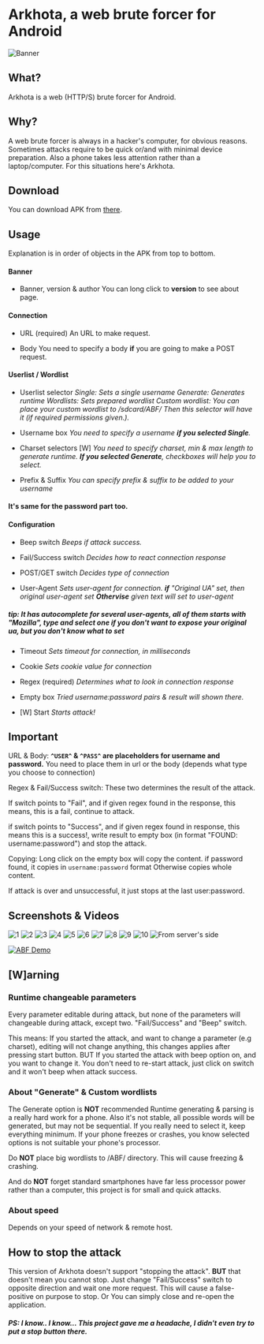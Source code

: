 # Arkhota, a web brute forcer for Android

![Banner](README-src/banner.png)

## What?
Arkhota is a web (HTTP/S) brute forcer for Android.

## Why?
A web brute forcer is always in a hacker's computer, for obvious reasons.
Sometimes attacks require to be quick or/and  with minimal device preparation.
Also a phone takes less attention rather than a laptop/computer.
For this situations here's Arkhota.

## Download
You can download APK from [there](https://github.com/ALW1EZ/Arkhota/releases).

## Usage
Explanation is in order of objects in the APK from top to bottom.
#### Banner
- Banner, version & author
You can long click to **version** to see about page.
#### Connection
- URL (required)
An URL to make request.

- Body
You need to specify a body **if** you are going to make a POST request.

#### Userlist / Wordlist
- Userlist selector
_Single: Sets a single username_
_Generate: Generates runtime_
_Wordlists: Sets prepared wordlist_
_Custom wordlist: You can place your custom wordlist to /sdcard/ABF/_
_Then this selector will have it (if required permissions given.)._

- Username box
_You need to specify a username **if you selected Single**._

- Charset selectors
[W] _You need to specify charset, min & max length to generate runtime.
**If you selected Generate**, checkboxes will help you to select._

- Prefix & Suffix
_You can specify prefix & suffix to be added to your username_

#### It's same for the password part too.


#### Configuration
- Beep switch
_Beeps if attack success._

- Fail/Success switch
_Decides how to react connection response_

- POST/GET switch
_Decides type of connection_

- User-Agent
_Sets user-agent for connection.
**if** "Original UA" set, then original user-agent set
**Othervise** given text will set to user-agent_
##### **tip: It has autocomplete for several user-agents, all of them starts with "Mozilla", type and select one if you don't want to expose your original ua, but you don't know what to set**

- Timeout
_Sets timeout for connection, in milliseconds_

- Cookie
_Sets cookie value for connection_

- Regex (required)
_Determines what to look in connection response_

- Empty box
_Tried username:password pairs & result will shown there._

- [W] Start
_Starts attack!_

## Important
URL & Body: **`^USER^` & `^PASS^` are placeholders for username and password.**
You need to place them in url or the body (depends what type you choose to connection)

Regex & Fail/Success switch: These two determines the result of the attack.

If switch points to "Fail", and if given regex found in the response, this means, this is a fail, continue to attack.

if switch points to "Success", and if given regex found in response, this means this is a success!, write result to empty box (in format "FOUND: username:password") and stop the attack.

Copying: Long click on the empty box will copy the content.
if password found, it copies in `username:password` format
Otherwise copies whole content.

If attack is over and unsuccessful, it just stops at the last user:password.

## Screenshots & Videos
![1](README-src/1.jpg)
![2](README-src/2.jpg)
![3](README-src/3.jpg)
![4](README-src/4.jpg)
![5](README-src/5.jpg)
![6](README-src/6.jpg)
![7](README-src/7.jpg)
![8](README-src/8.jpg)
![9](README-src/9.jpg)
![10](README-src/10.jpg)
![From server's side](README-src/pc-1.png)

[![ABF Demo](https://img.youtube.com/vi/CIazE0Jhj_c/0.jpg)](https://www.youtube.com/watch?v=CIazE0Jhj_c)

## [W]arning

### Runtime changeable parameters
Every parameter editable during attack, but none of the parameters will changeable during attack, except two. "Fail/Success" and "Beep" switch.

This means:
If you started the attack, and want to change a parameter (e.g charset), editing will not change anything, this changes applies after pressing start button.
BUT
If you started the attack with beep option on, and you want to change it.
You don't need to re-start attack, just click on switch and it won't beep when attack success.

### About "Generate" & Custom wordlists
The Generate option is **NOT** recommended
Runtime generating & parsing is a really hard work for a phone.
Also it's not stable, all possible words will be generated, but may not be sequential.
If you really need to select it, keep everything minimum.
If your phone freezes or crashes, you know selected options is not suitable your phone's processor.

Do **NOT** place big wordlists to /ABF/ directory.
This will cause freezing & crashing.

And do **NOT** forget standard smartphones have far less processor power rather than a computer, this project is for small and quick attacks.

### About speed
Depends on your speed of network & remote host.

## How to stop the attack
This version of Arkhota doesn't support "stopping the attack".
**BUT** that doesn't mean you cannot stop.
Just change "Fail/Success" switch to opposite direction and wait one more request.
This will cause a false-positive on purpose to stop.
Or
You can simply close and re-open the application.

##### _**PS: I know.. I know... This project gave me a headache, I didn't even try to put a stop button there.**_

